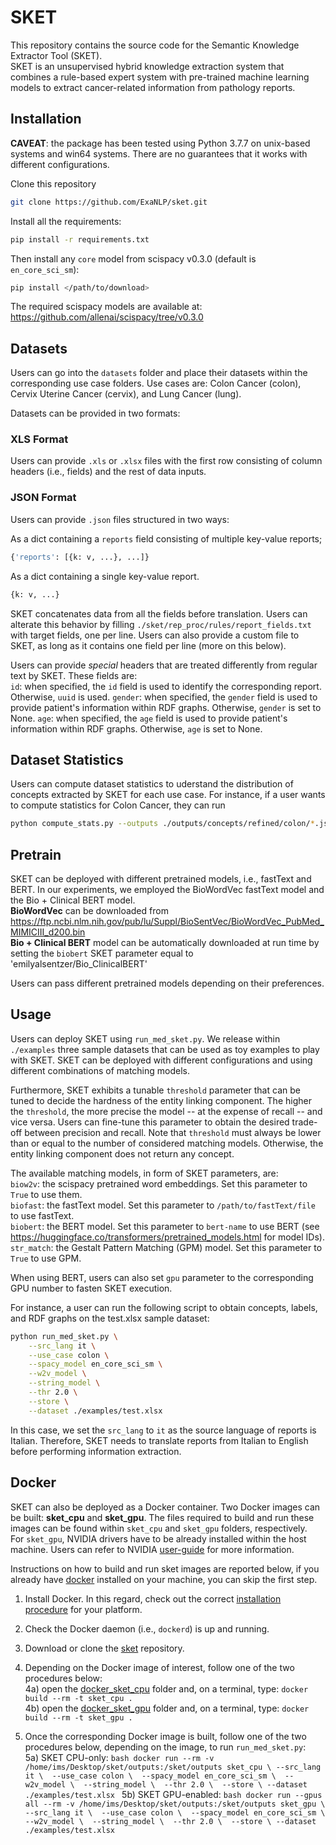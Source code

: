 # SKET
This repository contains the source code for the Semantic Knowledge Extractor Tool (SKET). <br /> SKET is an unsupervised hybrid knowledge extraction system that combines a rule-based expert system with pre-trained machine learning models to extract cancer-related information from pathology reports.

## Installation 

<b>CAVEAT</b>: the package has been tested using Python 3.7.7 on unix-based systems and win64 systems. There are no guarantees that it works with different configurations.

Clone this repository

```bash
git clone https://github.com/ExaNLP/sket.git
```

Install all the requirements:

```bash
pip install -r requirements.txt
```

Then install any ```core``` model from scispacy v0.3.0 (default is ```en_core_sci_sm```):

```bash
pip install </path/to/download>
```

The required scispacy models are available at: https://github.com/allenai/scispacy/tree/v0.3.0

## Datasets

Users can go into the ```datasets``` folder and place their datasets within the corresponding use case folders. Use cases are: Colon Cancer (colon), Cervix Uterine Cancer (cervix), and Lung Cancer (lung). 

Datasets can be provided in two formats:

### XLS Format

Users can provide ```.xls``` or ```.xlsx``` files with the first row consisting of column headers (i.e., fields) and the rest of data inputs. 

### JSON Format

Users can provide ```.json``` files structured in two ways: <br />

As a dict containing a ```reports``` field consisting of multiple key-value reports; 

```bash
{'reports': [{k: v, ...}, ...]}
```

As a dict containing a single key-value report.

```bash
{k: v, ...}
```

SKET concatenates data from all the fields before translation. Users can alterate this behavior by filling ```./sket/rep_proc/rules/report_fields.txt``` with target fields, one per line. Users can also provide a custom file to SKET, as long as it contains one field per line (more on this below).

Users can provide <i>special</i> headers that are treated differently from regular text by SKET. These fields are: <br />
```id```: when specified, the ```id``` field is used to identify the corresponding report. Otherwise, ```uuid``` is used.
```gender```: when specified, the ```gender``` field is used to provide patient's information within RDF graphs. Otherwise, ```gender``` is set to None.
```age```: when specified, the ```age``` field is used to provide patient's information within RDF graphs. Otherwise, ```age``` is set to None.

## Dataset Statistics

Users can compute dataset statistics to uderstand the distribution of concepts extracted by SKET for each use case. For instance, if a user wants to compute statistics for Colon Cancer, they can run 

```bash
python compute_stats.py --outputs ./outputs/concepts/refined/colon/*.json --use_case colon
```

## Pretrain

SKET can be deployed with different pretrained models, i.e., fastText and BERT. In our experiments, we employed the BioWordVec fastText model and the Bio + Clinical BERT model. <br />
<b>BioWordVec</b> can be downloaded from https://ftp.ncbi.nlm.nih.gov/pub/lu/Suppl/BioSentVec/BioWordVec_PubMed_MIMICIII_d200.bin <br />
<b>Bio + Clinical BERT</b> model can be automatically downloaded at run time by setting the ```biobert``` SKET parameter equal to 'emilyalsentzer/Bio_ClinicalBERT'

Users can pass different pretrained models depending on their preferences. 


## Usage
  
Users can deploy SKET using ```run_med_sket.py```. We release within ```./examples``` three sample datasets that can be used as toy examples to play with SKET. SKET can be deployed with different configurations and using different combinations of matching models. 

Furthermore, SKET exhibits a tunable ```threshold``` parameter that can be tuned to decide the hardness of the entity linking component. The higher the ```threshold```, the more precise the model -- at the expense of recall -- and vice versa. Users can fine-tune this parameter to obtain the desired trade-off between precision and recall. Note that ```threshold``` must always be lower than or equal to the number of considered matching models. Otherwise, the entity linking component does not return any concept.

The available matching models, in form of SKET parameters, are: <br />
```biow2v```: the scispacy pretrained word embeddings. Set this parameter to ```True``` to use them. <br />
```biofast```: the fastText model. Set this parameter to ```/path/to/fastText/file``` to use fastText. <br />
```biobert```: the BERT model. Set this parameter to ```bert-name``` to use BERT (see https://huggingface.co/transformers/pretrained_models.html for model IDs). <br />
```str_match```: the Gestalt Pattern Matching (GPM) model. Set this parameter to ```True``` to use GPM.

When using BERT, users can also set ```gpu``` parameter to the corresponding GPU number to fasten SKET execution.

For instance, a user can run the following script to obtain concepts, labels, and RDF graphs on the test.xlsx sample dataset:

```bash
python run_med_sket.py \
  	--src_lang it \
    --use_case colon \
    --spacy_model en_core_sci_sm \
    --w2v_model \
    --string_model \
    --thr 2.0 \
    --store \
    --dataset ./examples/test.xlsx
```

In this case, we set the ```src_lang``` to ```it``` as the source language of reports is Italian. Therefore, SKET needs to translate reports from Italian to English before performing information extraction.

## Docker

SKET can also be deployed as a Docker container. Two Docker images can be built: <b>sket_cpu</b> and <b>sket_gpu</b>. The files required to build and run these images can be found within ```sket_cpu``` and ```sket_gpu``` folders, respectively. <br /> 
For ```sket_gpu```, NVIDIA drivers have to be already installed within the host machine. Users can refer to NVIDIA [user-guide](https://docs.nvidia.com/deeplearning/frameworks/user-guide/#nvcontainers) for more information.

Instructions on how to build and run sket images are reported below, if you already have [docker](https://docs.docker.com/engine/reference/commandline/docker/) installed on your machine, you can skip the first step.

1) Install Docker. In this regard, check out the correct [installation procedure](https://docs.docker.com/get-docker/) for your platform.

2) Check the Docker daemon (i.e., ```dockerd```) is up and running.

3) Download or clone the [sket](https://github.com/ExaNLP/sket) repository.

4) Depending on the Docker image of interest, follow one of the two procedures below: <br />
    4a) open the [docker_sket_cpu](https://github.com/ExaNLP/sket/docker_sket_cpu) folder and, on a terminal, type: ```docker build --rm -t sket_cpu .``` <br />
    4b) open the [docker_sket_gpu](https://github.com/ExaNLP/sket/docker_sket_gpu) folder and, on a terminal, type: ```docker build --rm -t sket_gpu .``` <br />

5) Once the corresponding Docker image is built, follow one of the two procedures below, depending on the image, to run ```run_med_sket.py```: <br />
    5a) SKET CPU-only: ```bash
                       docker run --rm -v /home/ims/Desktop/sket/outputs:/sket/outputs sket_cpu \
                              --src_lang it \ 
                              --use_case colon \ 
                              --spacy_model en_core_sci_sm \ 
                              --w2v_model \ 
                              --string_model \ 
                              --thr 2.0 \ 
                              --store \
                              --dataset ./examples/test.xlsx
                       ```
    5b) SKET GPU-enabled: ```bash
                          docker run --gpus all --rm -v /home/ims/Desktop/sket/outputs:/sket/outputs sket_gpu \
                                 --src_lang it \ 
                                 --use_case colon \ 
                                 --spacy_model en_core_sci_sm \ 
                                 --w2v_model \ 
                                 --string_model \ 
                                 --thr 2.0 \ 
                                 --store \
                                 --dataset ./examples/test.xlsx
                           ```
